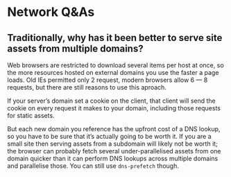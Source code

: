# Network Q&As

## Traditionally, why has it been better to serve site assets from multiple domains?

Web browsers are restricted to download several items per host at once, 
so the more resources hosted on external domains you use the faster a page loads.
Old IEs permitted only 2 request, modern browsers allow 6 — 8 requests, 
but there are still reasons to use this aproach.

If your server’s domain set a cookie on the client, 
that client will send the cookie on every request it makes to your domain, 
including those requests for static assets.

But each new domain you reference has the upfront cost of a DNS lookup, 
so you have to be sure that it’s actually going to be worth it. 
If you are a small site then serving assets from a subdomain will likely not be worth it;
the browser can probably fetch several under-parallelised assets from one domain quicker 
than it can perform DNS lookups across multiple domains and parallelise those.
You can still use `dns-prefetch` though.
